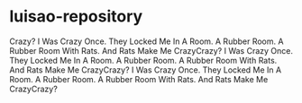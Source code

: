 # luisao-repository
Crazy? I Was Crazy Once. They Locked Me In A Room. A Rubber Room. A Rubber Room With Rats. And Rats Make Me CrazyCrazy? I Was Crazy Once. They Locked Me In A Room. A Rubber Room. A Rubber Room With Rats. And Rats Make Me CrazyCrazy? I Was Crazy Once. They Locked Me In A Room. A Rubber Room. A Rubber Room With Rats. And Rats Make Me CrazyCrazy? 
